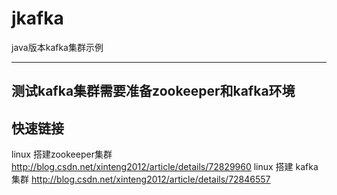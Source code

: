 # jkafka 
java版本kafka集群示例 

----
测试kafka集群需要准备zookeeper和kafka环境
----

## 快速链接
linux 搭建zookeeper集群
 http://blog.csdn.net/xinteng2012/article/details/72829960
linux 搭建 kafka集群
 http://blog.csdn.net/xinteng2012/article/details/72846557

